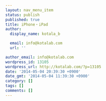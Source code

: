 ```yaml
---
layout: nav_menu_item
status: publish
published: true
title: iPhone・iPad
author:
  display_name: kotala_b

  email: info@kotalab.com
  url: ''

author_email: info@kotalab.com
wordpress_id: 13105
wordpress_url: http://kotalab.com/?p=13105
date: '2014-05-04 20:39:30 +0900'
date_gmt: '2014-05-04 11:39:30 +0900'
category: []
tags: []
comments: []
---
```


